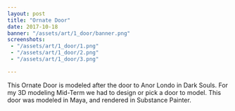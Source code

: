 ```yaml
---
layout: post
title: "Ornate Door"
date: 2017-10-18
banner: "/assets/art/1_door/banner.png"
screenshots:
 - "/assets/art/1_door/1.png"
 - "/assets/art/1_door/2.png"
 - "/assets/art/1_door/3.png"

---
```


This Ornate Door is modeled after the door to Anor Londo in Dark Souls. For my 3D modeling Mid-Term we had to design or pick a door to model. This door was modeled in Maya, and rendered in Substance Painter.
